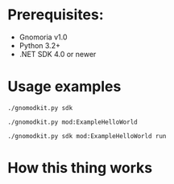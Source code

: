 # Prerequisites:

  - Gnomoria v1.0
  - Python 3.2+
  - .NET SDK 4.0 or newer

# Usage examples

```
./gnomodkit.py sdk
```

```
./gnomodkit.py mod:ExampleHelloWorld
```

```
./gnomodkit.py sdk mod:ExampleHelloWorld run
```

# How this thing works


